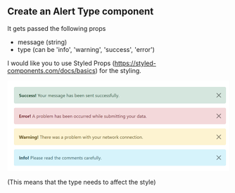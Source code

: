 ## Create an Alert Type component

It gets passed the following props

- message (string)
- type (can be 'info', 'warning', 'success', 'error')

I would like you to use Styled Props (https://styled-components.com/docs/basics) for the styling.

![what it need to look like](alert.png)

(This means that the type needs to affect the style)
